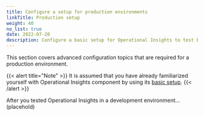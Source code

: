 ```yaml
---
title: Configure a setup for production environments
linkTitle: Production setup
weight: 40
no_list: true
date: 2022-07-20
description: Configure a basic setup for Operational Insights to test Elasticsearch in a single instance.
---
```


This section covers advanced configuration topics that are required for a production environment.

{{< alert title="Note" >}}
It is assumed that you have already familiarized yourself with Operational Insights component by using its [basic setup](/docs/operational_insights/basic_setup/).
{{< /alert >}}

After you tested Operational Insights in a development environment... (placehold)
